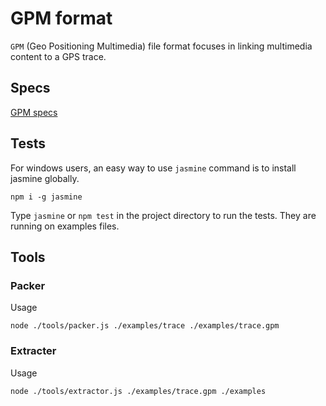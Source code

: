 # GPM format

`GPM` (Geo Positioning Multimedia) file format focuses in linking multimedia content to a GPS trace.

## Specs

[GPM specs](./package.md)

## Tests

For windows users, an easy way to use `jasmine` command is to install jasmine globally.

    npm i -g jasmine

Type `jasmine` or `npm test` in the project directory to run the tests. They are running on examples files.

## Tools

### Packer

Usage

    node ./tools/packer.js ./examples/trace ./examples/trace.gpm

### Extracter

Usage

    node ./tools/extractor.js ./examples/trace.gpm ./examples
